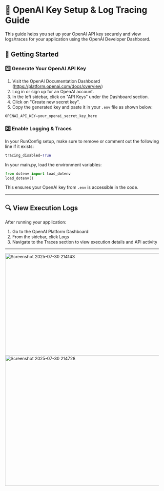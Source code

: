 # 🔑 OpenAI Key Setup & Log Tracing Guide

This guide helps you set up your OpenAI API key securely and view logs/traces for your application using the OpenAI Developer Dashboard.

## 🚀 Getting Started

### 1️⃣ Generate Your OpenAI API Key
   1. Visit the OpenAI Documentation Dashboard (https://platform.openai.com/docs/overview)
   2. Log in or sign up for an OpenAI account.
   3. In the left sidebar, click on "API Keys" under the Dashboard section.
   4. Click on "Create new secret key".
   5. Copy the generated key and paste it in your `.env` file as shown below:

```python
OPENAI_API_KEY=your_openai_secret_key_here
```

### 2️⃣ Enable Logging & Traces
In your RunConfig setup, make sure to remove or comment out the following line if it exists:

```python
tracing_disabled=True
```

In your main.py, load the environment variables:

```python
from dotenv import load_dotenv
load_dotenv()
```

This ensures your OpenAI key from `.env` is accessible in the code.

---

## 🔍 View Execution Logs

 After running your application:
   1. Go to the OpenAI Platform Dashboard
   2. From the sidebar, click Logs
   3. Navigate to the Traces section to view execution details and API activity

---

<img width="799" height="334" alt="Screenshot 2025-07-30 214143" src="https://github.com/user-attachments/assets/b16f47d1-1756-4ef7-9d3e-bd2eeed549a6" />

<img width="797" height="428" alt="Screenshot 2025-07-30 214728" src="https://github.com/user-attachments/assets/aa99f3ab-62a1-446c-9958-84202231358e" />
